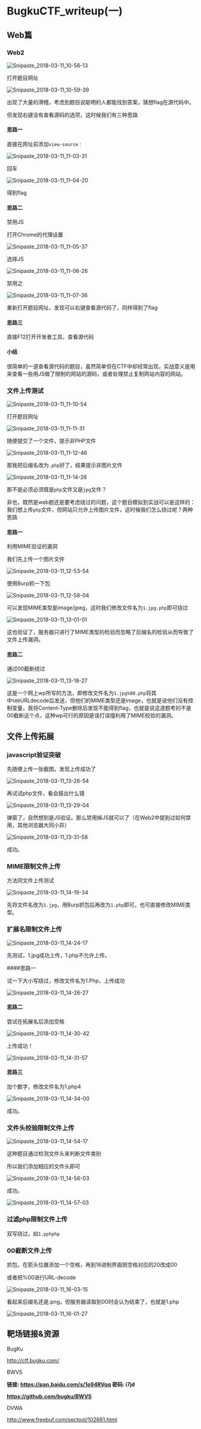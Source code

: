 

# BugkuCTF_writeup(一)

## Web篇

### Web2



![Snipaste_2018-03-11_10-56-13](https://github.com/Anthem9/BugKuCTF_writeup/raw/master/BugKuCTF_writeup(%E4%B8%80)_photos/Snipaste_2018-03-11_10-56-13.png)

打开题目网址

![Snipaste_2018-03-11_10-59-39](https://github.com/Anthem9/BugKuCTF_writeup/raw/master/BugKuCTF_writeup(%E4%B8%80)_photos/Snipaste_2018-03-11_10-59-39.png)

出现了大量的滑稽，考虑到题目说聪明的人都能找到答案，猜想flag在源代码中。

但发现右键没有查看源码的选项，这时候我们有三种思路

#### 思路一

直接在网址前添加``view-source：``

![Snipaste_2018-03-11_11-03-31](https://github.com/Anthem9/BugKuCTF_writeup/raw/master/BugKuCTF_writeup(%E4%B8%80)_photos/Snipaste_2018-03-11_11-03-31.png)

回车

![Snipaste_2018-03-11_11-04-20](https://github.com/Anthem9/BugKuCTF_writeup/raw/master/BugKuCTF_writeup(%E4%B8%80)_photos/Snipaste_2018-03-11_11-04-20.png)

得到flag

#### 思路二

禁用JS

打开Chrome的代理设置

![Snipaste_2018-03-11_11-05-37](https://github.com/Anthem9/BugKuCTF_writeup/raw/master/BugKuCTF_writeup(%E4%B8%80)_photos/Snipaste_2018-03-11_11-05-37.png)

选择JS

![Snipaste_2018-03-11_11-06-26](https://github.com/Anthem9/BugKuCTF_writeup/raw/master/BugKuCTF_writeup(%E4%B8%80)_photos/Snipaste_2018-03-11_11-06-26.png)

禁用之

![Snipaste_2018-03-11_11-07-36](https://github.com/Anthem9/BugKuCTF_writeup/raw/master/BugKuCTF_writeup(%E4%B8%80)_photos/Snipaste_2018-03-11_11-07-36.png)

重新打开题目网址，发现可以右键查看源代码了，同样得到了flag

#### 思路三

直接F12打开开发者工具，查看源代码

#### 小结

很简单的一道查看源代码的题目，虽然简单但在CTF中却经常出现，实战意义是用来查看一些用JS做了限制的网站的源码，或者处理禁止复制网站内容的网站。

### 文件上传测试

![Snipaste_2018-03-11_11-10-54](https://github.com/Anthem9/BugKuCTF_writeup/raw/master/BugKuCTF_writeup(%E4%B8%80)_photos/Snipaste_2018-03-11_11-10-54.png)

打开题目网址

![Snipaste_2018-03-11_11-11-31](https://github.com/Anthem9/BugKuCTF_writeup/raw/master/BugKuCTF_writeup(%E4%B8%80)_photos/Snipaste_2018-03-11_11-11-31.png)

随便提交了一个文件，提示非PHP文件

![Snipaste_2018-03-11_11-12-46](https://github.com/Anthem9/BugKuCTF_writeup/raw/master/BugKuCTF_writeup(%E4%B8%80)_photos/Snipaste_2018-03-11_11-12-46.png)

那我把后缀名改为``.php``好了，结果提示非图片文件

![Snipaste_2018-03-11_11-14-26](https://github.com/Anthem9/BugKuCTF_writeup/raw/master/BugKuCTF_writeup(%E4%B8%80)_photos/Snipaste_2018-03-11_11-14-26.png)

那不是必须必须既是``php``文件又是``jpg``文件？

非也，既然是web题还是要考虑绕过的问题，这个题目模拟到实战可以是这样的：我们想上传``php``文件，但网站只允许上传图片文件，这时候我们怎么绕过呢？两种思路

#### 思路一

利用MIME验证的漏洞

我们先上传一个图片文件

![Snipaste_2018-03-11_12-53-54](https://github.com/Anthem9/BugKuCTF_writeup/raw/master/BugKuCTF_writeup(%E4%B8%80)_photos/Snipaste_2018-03-11_12-53-54.png)

使用Burp抓一下包

![Snipaste_2018-03-11_12-58-04](https://github.com/Anthem9/BugKuCTF_writeup/raw/master/BugKuCTF_writeup(%E4%B8%80)_photos/Snipaste_2018-03-11_12-58-04.png)

可以发现MIME类型是image/jpeg，这时我们修改文件名为``1.jpg.php``即可绕过

![Snipaste_2018-03-11_13-01-01](https://github.com/Anthem9/BugKuCTF_writeup/raw/master/BugKuCTF_writeup(%E4%B8%80)_photos/Snipaste_2018-03-11_13-01-01.png)

这也验证了，服务器只进行了MIME类型的检验而忽略了后缀名的检验从而导致了文件上传漏洞。

#### 思路二

通过00截断绕过

![Snipaste_2018-03-11_13-18-27](https://github.com/Anthem9/BugKuCTF_writeup/raw/master/BugKuCTF_writeup(%E4%B8%80)_photos/Snipaste_2018-03-11_13-18-27.png)

这是一个网上wp所写的方法，即修改文件名为``1.jpg%00.php``将其中``%00``URLdecode后发送，但他们的MIME类型还是image，也就是说他们没有控制变量，我将Content-Type删除后发现不能得到flag，也就是说这道题考的不是00截断这个点，这种wp可行的原因是误打误撞利用了MIME校验的漏洞。

## 文件上传拓展

### javascript验证突破

先随便上传一张截图，发现上传成功了

![Snipaste_2018-03-11_13-26-54](https://github.com/Anthem9/BugKuCTF_writeup/raw/master/BugKuCTF_writeup(%E4%B8%80)_photos/Snipaste_2018-03-11_13-26-54.png)

再试试php文件，看会报出什么错

![Snipaste_2018-03-11_13-29-04](https://github.com/Anthem9/BugKuCTF_writeup/raw/master/BugKuCTF_writeup(%E4%B8%80)_photos/Snipaste_2018-03-11_13-29-04.png)

弹窗了，自然想到是JS验证。那么禁用掉JS就可以了（在Web2中提到过如何禁用，其他浏览器大同小异）

![Snipaste_2018-03-11_13-31-58](https://github.com/Anthem9/BugKuCTF_writeup/raw/master/BugKuCTF_writeup(%E4%B8%80)_photos/Snipaste_2018-03-11_13-31-58.png)

成功。

### MIME限制文件上传

方法同文件上传测试

![Snipaste_2018-03-11_14-19-34](https://github.com/Anthem9/BugKuCTF_writeup/raw/master/BugKuCTF_writeup(%E4%B8%80)_photos/Snipaste_2018-03-11_14-19-34.png)

先将文件名改为``1.jpg``，用Burp抓包后再改为``1.php``即可，也可直接修改MIME类型。

### 扩展名限制文件上传

![Snipaste_2018-03-11_14-24-17](https://github.com/Anthem9/BugKuCTF_writeup/raw/master/BugKuCTF_writeup(%E4%B8%80)_photos/Snipaste_2018-03-11_14-24-17.png)

先测试，1.jpg成功上传，1.php不允许上传。

####思路一

试一下大小写绕过，修改文件名为1.Php，上传成功

![Snipaste_2018-03-11_14-26-27](https://github.com/Anthem9/BugKuCTF_writeup/raw/master/BugKuCTF_writeup(%E4%B8%80)_photos/Snipaste_2018-03-11_14-26-27.png)

#### 思路二

尝试在拓展名后添加空格

![Snipaste_2018-03-11_14-30-42](https://github.com/Anthem9/BugKuCTF_writeup/raw/master/BugKuCTF_writeup(%E4%B8%80)_photos/Snipaste_2018-03-11_14-30-42.png)

上传成功！

![Snipaste_2018-03-11_14-31-57](https://github.com/Anthem9/BugKuCTF_writeup/raw/master/BugKuCTF_writeup(%E4%B8%80)_photos/Snipaste_2018-03-11_14-31-57.png)

#### 思路三

加个数字，修改文件名为1.php4

![Snipaste_2018-03-11_14-34-00](https://github.com/Anthem9/BugKuCTF_writeup/raw/master/BugKuCTF_writeup(%E4%B8%80)_photos/Snipaste_2018-03-11_14-34-00.png)

成功。

### 文件头校验限制文件上传

![Snipaste_2018-03-11_14-54-17](https://github.com/Anthem9/BugKuCTF_writeup/raw/master/BugKuCTF_writeup(%E4%B8%80)_photos/Snipaste_2018-03-11_14-54-17.png)

这种题目通过检测文件头来判断文件类别

所以我们添加相应的文件头即可

![Snipaste_2018-03-11_14-56-03](https://github.com/Anthem9/BugKuCTF_writeup/raw/master/BugKuCTF_writeup(%E4%B8%80)_photos/Snipaste_2018-03-11_14-56-03.png)

成功。

![Snipaste_2018-03-11_14-57-03](https://github.com/Anthem9/BugKuCTF_writeup/raw/master/BugKuCTF_writeup(%E4%B8%80)_photos/Snipaste_2018-03-11_14-57-03.png)

### 过滤php限制文件上传

双写绕过，如``1.pphphp``

### 00截断文件上传

抓包，在箭头位置添加一个空格，再到16进制界面把空格对应的20改成00

或者把%00进行URL-decode

![Snipaste_2018-03-11_16-03-15](https://github.com/Anthem9/BugKuCTF_writeup/raw/master/BugKuCTF_writeup(%E4%B8%80)_photos/Snipaste_2018-03-11_16-03-15.png)

看起来后缀名还是.png，但服务器读取到00时会认为结束了，也就是1.php

![Snipaste_2018-03-11_16-01-27](https://github.com/Anthem9/BugKuCTF_writeup/raw/master/BugKuCTF_writeup(%E4%B8%80)_photos/Snipaste_2018-03-11_16-01-27.png)



## 靶场链接&资源

BugKu

http://ctf.bugku.com/

BWVS

**链接: https://pan.baidu.com/s/1o94RVqq 密码: i7jd**

**https://github.com/bugku/BWVS**

DVWA

http://www.freebuf.com/sectool/102661.html